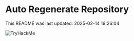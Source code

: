 # Auto Regenerate Repository

This README was last updated: 2025-02-14 19:26:04

 ![TryHackMe](https://tryhackme.com/badge/533634)